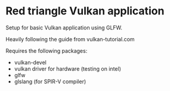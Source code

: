 # Red triangle Vulkan application

Setup for basic Vulkan application using GLFW.

Heavily following the guide from vulkan-tutorial.com

Requires the following packages:
* vulkan-devel
* vulkan driver for hardware (testing on intel)
* glfw
* glslang (for SPIR-V compiler)
